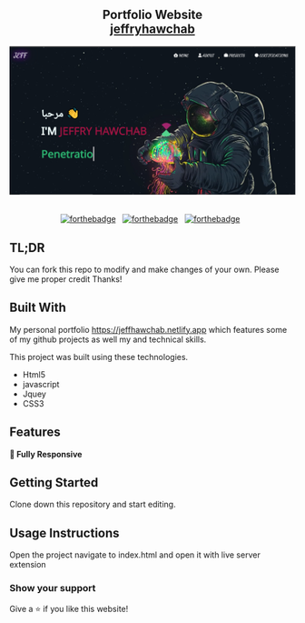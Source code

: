 
<h2 align="center">
  Portfolio Website <br/>
  <a href="https:"https://jeffhawchab.netlify.app/" target="_blank">jeffryhawchab</a>
</h2>
<div align="center">
  <img alt="Demo" src="img/screen.png" />
</div>

<br/>

<center>

[![forthebadge](https://forthebadge.com/images/badges/built-with-love.svg)](https://forthebadge.com) &nbsp;
[![forthebadge](https://forthebadge.com/images/badges/made-with-javascript.svg)](https://forthebadge.com) &nbsp;
[![forthebadge](https://forthebadge.com/images/badges/open-source.svg)](https://forthebadge.com) &nbsp;

</center>


## TL;DR

You can fork this repo to modify and make changes of your own. Please give me proper credit  Thanks!

## Built With

My personal portfolio <a href="https://jeffhawchab.netlify.app" target="_blank">https://jeffhawchab.netlify.app</a> which features some of my github projects as well  my  and technical skills.<br/>

This project was built using these technologies.

- Html5
- javascript
- Jquey
- CSS3

## Features

**📱 Fully Responsive**

## Getting Started

Clone down this repository and start editing.


## Usage Instructions

Open the project navigate to index.html and open it with live server extension <br>

### Show your support

Give a ⭐ if you like this website!

                                            

